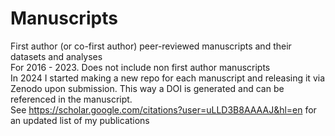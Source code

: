 # Manuscripts
First author (or co-first author) peer-reviewed manuscripts and their datasets and analyses\
For 2016 - 2023. Does not include non first author manuscripts\
In 2024 I started making a new repo for each manuscript and releasing it via Zenodo upon submission. This way a DOI is generated and can be referenced in the manuscript.\
See https://scholar.google.com/citations?user=uLLD3B8AAAAJ&hl=en for an updated list of my publications
